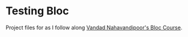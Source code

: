 # Testing Bloc

Project files for as I follow along [Vandad Nahavandipoor's Bloc Course](https://www.youtube.com/watch?v=Mn254cnduOY&t=230s&pp=ygUOdmFuZGFsIGZsdXR0ZXI%3D).
